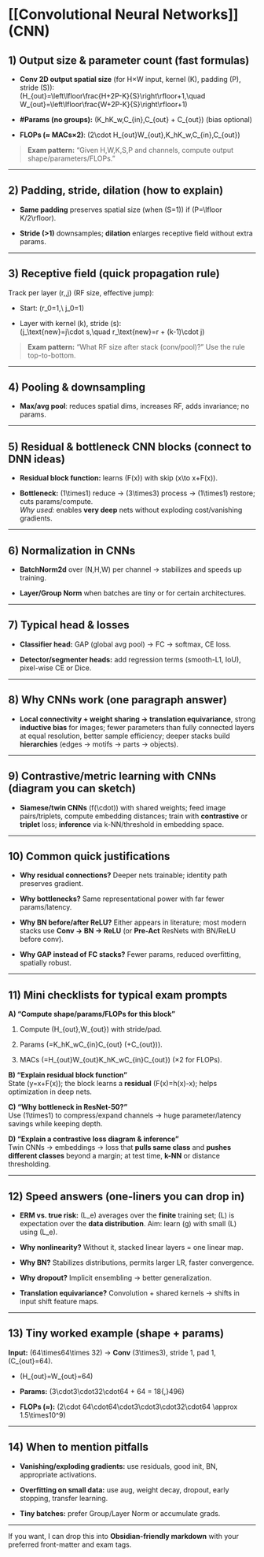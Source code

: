 
# [[Convolutional Neural Networks]] (CNN)

## 1) Output size & parameter count (fast formulas)

- **Conv 2D output spatial size** (for H×W input, kernel (K), padding (P), stride (S)):  
    (H_{out}=\left\lfloor\frac{H+2P-K}{S}\right\rfloor+1,\quad W_{out}=\left\lfloor\frac{W+2P-K}{S}\right\rfloor+1)
    
- **#Params (no groups):** (K_hK_w,C_{in},C_{out} + C_{out}) (bias optional)
    
- **FLOPs (≈ MACs×2)**: (2\cdot H_{out}W_{out},K_hK_w,C_{in},C_{out})
    

> **Exam pattern:** “Given H,W,K,S,P and channels, compute output shape/parameters/FLOPs.”

---

## 2) Padding, stride, dilation (how to explain)

- **Same padding** preserves spatial size (when (S=1)) if (P=\lfloor K/2\rfloor).
    
- **Stride (>1)** downsamples; **dilation** enlarges receptive field without extra params.
    

---

## 3) Receptive field (quick propagation rule)

Track per layer (r,,j) (RF size, effective jump):

- Start: (r_0=1,\ j_0=1)
    
- Layer with kernel (k), stride (s):  
    (j_\text{new}=j\cdot s,\quad r_\text{new}=r + (k-1)\cdot j)
    

> **Exam pattern:** “What RF size after stack (conv/pool)?” Use the rule top-to-bottom.

---

## 4) Pooling & downsampling

- **Max/avg pool**: reduces spatial dims, increases RF, adds invariance; no params.
    

---

## 5) Residual & bottleneck CNN blocks (connect to DNN ideas)

- **Residual block function:** learns (F(x)) with skip (x\to x+F(x)).
    
- **Bottleneck:** (1\times1) reduce → (3\times3) process → (1\times1) restore; cuts params/compute.  
    _Why used:_ enables **very deep** nets without exploding cost/vanishing gradients.
    

---

## 6) Normalization in CNNs

- **BatchNorm2d** over (N,H,W) per channel → stabilizes and speeds up training.
    
- **Layer/Group Norm** when batches are tiny or for certain architectures.
    

---

## 7) Typical head & losses

- **Classifier head:** GAP (global avg pool) → FC → softmax, CE loss.
    
- **Detector/segmenter heads:** add regression terms (smooth-L1, IoU), pixel-wise CE or Dice.
    

---

## 8) Why CNNs work (one paragraph answer)

- **Local connectivity + weight sharing → translation equivariance**, strong **inductive bias** for images; fewer parameters than fully connected layers at equal resolution, better sample efficiency; deeper stacks build **hierarchies** (edges → motifs → parts → objects).
    

---

## 9) Contrastive/metric learning with CNNs (diagram you can sketch)

- **Siamese/twin CNNs** (f(\cdot)) with shared weights; feed image pairs/triplets, compute embedding distances; train with **contrastive** or **triplet** loss; **inference** via k-NN/threshold in embedding space.
    

---

## 10) Common quick justifications

- **Why residual connections?** Deeper nets trainable; identity path preserves gradient.
    
- **Why bottlenecks?** Same representational power with far fewer params/latency.
    
- **Why BN before/after ReLU?** Either appears in literature; most modern stacks use **Conv → BN → ReLU** (or **Pre-Act** ResNets with BN/ReLU before conv).
    
- **Why GAP instead of FC stacks?** Fewer params, reduced overfitting, spatially robust.
    

---

## 11) Mini checklists for typical exam prompts

**A) “Compute shape/params/FLOPs for this block”**

1. Compute (H_{out},W_{out}) with stride/pad.
    
2. Params (=K_hK_wC_{in}C_{out} (+C_{out})).
    
3. MACs (=H_{out}W_{out}K_hK_wC_{in}C_{out}) (×2 for FLOPs).
    

**B) “Explain residual block function”**  
State (y=x+F(x)); the block learns a **residual** (F(x)=h(x)-x); helps optimization in deep nets.

**C) “Why bottleneck in ResNet-50?”**  
Use (1\times1) to compress/expand channels → huge parameter/latency savings while keeping depth.

**D) “Explain a contrastive loss diagram & inference”**  
Twin CNNs → embeddings → loss that **pulls same class** and **pushes different classes** beyond a margin; at test time, **k-NN** or distance thresholding.

---

## 12) Speed answers (one-liners you can drop in)

- **ERM vs. true risk:** (L_e) averages over the **finite** training set; (L) is expectation over the **data distribution**. Aim: learn (g) with small (L) using (L_e).
    
- **Why nonlinearity?** Without it, stacked linear layers = one linear map.
    
- **Why BN?** Stabilizes distributions, permits larger LR, faster convergence.
    
- **Why dropout?** Implicit ensembling → better generalization.
    
- **Translation equivariance?** Convolution + shared kernels → shifts in input shift feature maps.
    

---

## 13) Tiny worked example (shape + params)

**Input:** (64\times64\times 32) → **Conv** (3\times3), stride 1, pad 1, (C_{out}=64).

- (H_{out}=W_{out}=64)
    
- **Params:** (3\cdot3\cdot32\cdot64 + 64 = 18{,}496)
    
- **FLOPs (≈):** (2\cdot 64\cdot64\cdot3\cdot3\cdot32\cdot64 \approx 1.5\times10^9)
    

---

## 14) When to mention pitfalls

- **Vanishing/exploding gradients:** use residuals, good init, BN, appropriate activations.
    
- **Overfitting on small data:** use aug, weight decay, dropout, early stopping, transfer learning.
    
- **Tiny batches:** prefer Group/Layer Norm or accumulate grads.
    

---

If you want, I can drop this into **Obsidian-friendly markdown** with your preferred front-matter and exam tags.